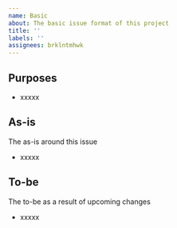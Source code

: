 ```yaml
---
name: Basic
about: The basic issue format of this project
title: ''
labels: ''
assignees: brklntmhwk
---
```


## Purposes

- xxxxx

## As-is

The as-is around this issue

- xxxxx

## To-be

The to-be as a result of upcoming changes

- xxxxx
